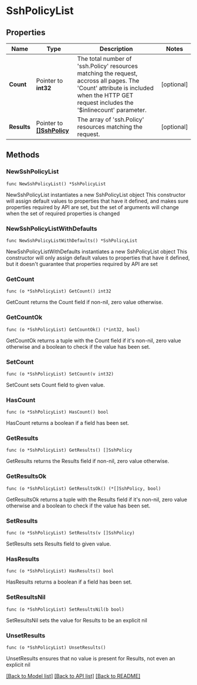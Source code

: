 # SshPolicyList

## Properties

Name | Type | Description | Notes
------------ | ------------- | ------------- | -------------
**Count** | Pointer to **int32** | The total number of &#39;ssh.Policy&#39; resources matching the request, accross all pages. The &#39;Count&#39; attribute is included when the HTTP GET request includes the &#39;$inlinecount&#39; parameter. | [optional] 
**Results** | Pointer to [**[]SshPolicy**](ssh.Policy.md) | The array of &#39;ssh.Policy&#39; resources matching the request. | [optional] 

## Methods

### NewSshPolicyList

`func NewSshPolicyList() *SshPolicyList`

NewSshPolicyList instantiates a new SshPolicyList object
This constructor will assign default values to properties that have it defined,
and makes sure properties required by API are set, but the set of arguments
will change when the set of required properties is changed

### NewSshPolicyListWithDefaults

`func NewSshPolicyListWithDefaults() *SshPolicyList`

NewSshPolicyListWithDefaults instantiates a new SshPolicyList object
This constructor will only assign default values to properties that have it defined,
but it doesn't guarantee that properties required by API are set

### GetCount

`func (o *SshPolicyList) GetCount() int32`

GetCount returns the Count field if non-nil, zero value otherwise.

### GetCountOk

`func (o *SshPolicyList) GetCountOk() (*int32, bool)`

GetCountOk returns a tuple with the Count field if it's non-nil, zero value otherwise
and a boolean to check if the value has been set.

### SetCount

`func (o *SshPolicyList) SetCount(v int32)`

SetCount sets Count field to given value.

### HasCount

`func (o *SshPolicyList) HasCount() bool`

HasCount returns a boolean if a field has been set.

### GetResults

`func (o *SshPolicyList) GetResults() []SshPolicy`

GetResults returns the Results field if non-nil, zero value otherwise.

### GetResultsOk

`func (o *SshPolicyList) GetResultsOk() (*[]SshPolicy, bool)`

GetResultsOk returns a tuple with the Results field if it's non-nil, zero value otherwise
and a boolean to check if the value has been set.

### SetResults

`func (o *SshPolicyList) SetResults(v []SshPolicy)`

SetResults sets Results field to given value.

### HasResults

`func (o *SshPolicyList) HasResults() bool`

HasResults returns a boolean if a field has been set.

### SetResultsNil

`func (o *SshPolicyList) SetResultsNil(b bool)`

 SetResultsNil sets the value for Results to be an explicit nil

### UnsetResults
`func (o *SshPolicyList) UnsetResults()`

UnsetResults ensures that no value is present for Results, not even an explicit nil

[[Back to Model list]](../README.md#documentation-for-models) [[Back to API list]](../README.md#documentation-for-api-endpoints) [[Back to README]](../README.md)


